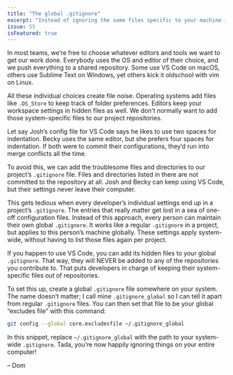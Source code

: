 ```yaml
---
title: "The global .gitignore"
excerpt: "Instead of ignoring the same files specific to your machine in every project, exclude them globally once for all your projects."
issue: 55
isFeatured: true
---
```

In most teams, we’re free to choose whatever editors and tools we want to get our work done. Everybody uses the OS and editor of their choice, and we push everything to a shared repository. Some use VS Code on macOS, others use Sublime Text on Windows, yet others kick it oldschool with vim on Linux.

All these individual choices create file noise. Operating systems add files like `.DS_Store` to keep track of folder preferences. Editors keep your workspace settings in hidden files as well. We don’t normally want to add those system-specific files to our project repositories.

Let say Josh’s config file for VS Code says he likes to use two spaces for indentation. Becky uses the same editor, but she prefers four spaces for indentation. If both were to commit their configurations, they’d run into merge conflicts all the time.

To avoid this, we can add the troublesome files and directories to our project’s `.gitignore` file. Files and directories listed in there are not committed to the repository at all. Josh and Becky can keep using VS Code, but their settings never leave their computer.

This gets tedious when every developer’s individual settings end up in a project’s `.gitignore`. The entries that really matter get lost in a sea of one-off configuration files. Instead of this approach, every person can maintain their own global `.gitignore`. It works like a regular `.gitignore` in a project, but applies to this person’s machine globally. These settings apply system-wide, without having to list those files again per project.

If you happen to use VS Code, you can add its hidden files to your global `.gitignore`. That way, they will NEVER be added to any of the repositories you contribute to. That puts developers in charge of keeping their system-specific files out of repositories.

To set this up, create a global `.gitignore` file somewhere on your system. The name doesn’t matter; I call mine `.gitignore_global` so I can tell it apart from regular `.gitignore` files. You can then set that file to be your global “excludes file” with this command:

```bash
git config --global core.excludesfile ~/.gitignore_global
```

In this snippet, replace `~/.gitignore_global` with the path to your system-wide `.gitignore`. Tada, you’re now happily ignoring things on your entire computer!

– Dom
